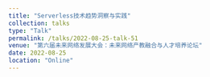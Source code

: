 ```yaml
---
title: "Serverless技术趋势洞察与实践"
collection: talks
type: "Talk"
permalink: /talks/2022-08-25-talk-51
venue: "第六届未来网络发展大会：未来网络产教融合与人才培养论坛"
date: 2022-08-25
location: "Online"
---
```

